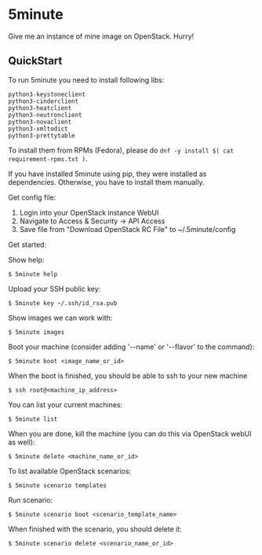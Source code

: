 5minute
=======

Give me an instance of mine image on OpenStack. Hurry!

QuickStart
----------

To run 5minute you need to install following libs:

    python3-keystoneclient
    python3-cinderclient
    python3-heatclient
    python3-neutronclient
    python3-novaclient
    python3-xmltodict
    python3-prettytable

To install them from RPMs (Fedora), please do `dnf -y install $( cat requirement-rpms.txt )`.

If you have installed 5minute using pip, they were installed as dependencies. Otherwise, you have to install them manually.

Get config file:

  1. Login into your OpenStack instance WebUI
  2. Navigate to Access & Security -> API Access
  3. Save file from "Download OpenStack RC File" to ~/.5minute/config

Get started:

  Show help:

    $ 5minute help

  Upload your SSH public key:

    $ 5minute key ~/.ssh/id_rsa.pub

  Show images we can work with:

    $ 5minute images

  Boot your machine (consider adding '--name' or '--flavor' to the command):

    $ 5minute boot <image_name_or_id>

  When the boot is finished, you should be able to ssh to your new machine

    $ ssh root@<machine_ip_address>

  You can list your current machines:

    $ 5minute list

  When you are done, kill the machine (you can do this via OpenStack webUI as well):

    $ 5minute delete <machine_name_or_id>

  To list available OpenStack scenarios:

    $ 5minute scenario templates

  Run scenario:

    $ 5minute scenario boot <scenario_template_name>

  When finished with the scenario, you should delete it:

    $ 5minute scenario delete <scenario_name_or_id>
